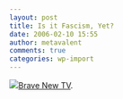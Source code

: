 ```yaml
---
layout: post
title: Is it Fascism, Yet?
date: 2006-02-10 15:55
author: metavalent
comments: true
categories: wp-import
---
```

<!--Lead Photo --><a href="http://stream-1.onstreammedia.com/content/mediaone/55/31382_300.mov"><img src="https://web.archive.org/web/*/http://awebcamdarkly.com/">Brave New TV</a>.
